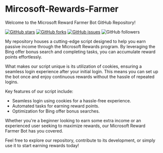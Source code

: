 # Mircosoft-Rewards-Farmer

Welcome to the Microsoft Reward Farmer Bot GitHub Repository!

[![GitHub stars](https://img.shields.io/github/stars/samuelbol/Mircosoft-Rewards-Farmer.svg)](https://github.com/samuelbol/Mircosoft-Rewards-Farmer/stargazers)
[![GitHub forks](https://img.shields.io/github/forks/samuelbol/Mircosoft-Rewards-Farmer.svg)](https://github.com//samuelbol/Mircosoft-Rewards-Farmer/network)
[![GitHub issues](https://img.shields.io/github/issues/samuelbol/Mircosoft-Rewards-Farmer.svg)](https://github.com//samuelbol/Mircosoft-Rewards-Farmer/issues)
![GitHub followers](https://img.shields.io/github/followers/samuelbol.svg?style=social&label=Follow)

My repository houses a cutting-edge script designed to help you earn passive income through the Microsoft Rewards program. By leveraging the Bing offer bonus search and completing tasks, you can accumulate reward points effortlessly.

What makes our script unique is its utilization of cookies, ensuring a seamless login experience after your initial login. This means you can set up the bot once and enjoy continuous rewards without the hassle of repeated logins.

Key features of our script include:

- Seamless login using cookies for a hassle-free experience.
- Automated tasks for earning reward points.
- Optimization for Bing offer bonus searches.

Whether you're a beginner looking to earn some extra income or an experienced user seeking to maximize rewards, our Microsoft Reward Farmer Bot has you covered.

Feel free to explore our repository, contribute to its development, or simply use it to start earning rewards today!
